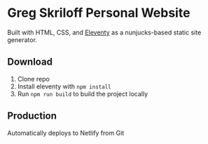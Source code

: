 # Greg Skriloff Personal Website

Built with HTML, CSS, and [Eleventy](https://www.11ty.dev/) as a nunjucks-based static site generator.

## Download
1. Clone repo
2. Install eleventy with ```npm install```
3. Run ```npm run build``` to build the project locally

## Production
Automatically deploys to Netlify from Git